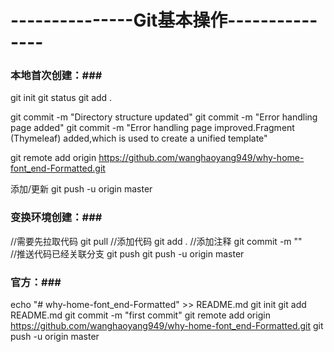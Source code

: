 # ---------------Git基本操作---------------

### 本地首次创建：###

git init
git status
git add .


git commit -m "Directory structure updated"
git commit -m "Error handling page added"
git commit -m "Error handling page improved.Fragment (Thymeleaf) added,which is used to create a unified template"

git remote add origin https://github.com/wanghaoyang949/why-home-font_end-Formatted.git

添加/更新
git push -u origin master



### 变换环境创建：###
//需要先拉取代码
git pull 
 //添加代码
git add . 
//添加注释
git commit -m ""   
//推送代码已经关联分支
git push 
git push -u origin master



### 官方：###
echo "# why-home-font_end-Formatted" >> README.md
git init
git add README.md
git commit -m "first commit"
git remote add origin https://github.com/wanghaoyang949/why-home-font_end-Formatted.git
git push -u origin master
